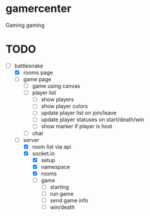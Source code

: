 # gamercenter
Gaming gaming

# TODO
- [ ] battlesnake
    - [x] rooms page
    - [ ] game page
        - [ ] game using canvas
        - [ ] player list
            - [ ] show players
            - [ ] show player colors
            - [ ] update player list on join/leave
            - [ ] update player statuses on start/death/win
            - [ ] show marker if player is host
        - [ ] chat
    - [ ] server
        - [x] room list via api
        - [x] socket.io
            - [x] setup
            - [x] namespace
            - [x] rooms
            - [ ] game
                - [ ] starting
                - [ ] run game
                - [ ] send game info
                - [ ] win/death